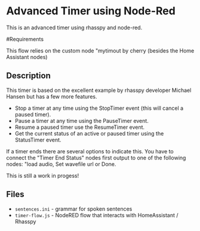 # Advanced Timer using Node-Red

This is an advanced timer using rhasspy and node-red.

#Requirements

This flow relies on the custom node "mytimout by cherry (besides the Home Assistant nodes)

## Description

This timer is based on the excellent example by rhasspy developer Michael Hansen but has a few more features.
- Stop a timer at any time using the StopTimer event (this will cancel a paused timer).
- Pause a timer at any time using the PauseTimer event.
- Resume a paused timer use the ResumeTimer event. 
- Get the current status of an active or paused  timer using the StatusTimer event.

If a timer ends there are several options to indicate this.
You have to connect the "Timer End Status" nodes first output to one of the following nodes: "load audio, Set wavefile url or Done.


This is still a work in progess!

## Files

* `sentences.ini` - grammar for spoken sentences
* `timer-flow.js` - NodeRED flow that interacts with HomeAssistant / Rhasspy

